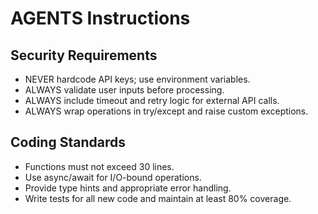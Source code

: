 # AGENTS Instructions

## Security Requirements
- NEVER hardcode API keys; use environment variables.
- ALWAYS validate user inputs before processing.
- ALWAYS include timeout and retry logic for external API calls.
- ALWAYS wrap operations in try/except and raise custom exceptions.

## Coding Standards
- Functions must not exceed 30 lines.
- Use async/await for I/O-bound operations.
- Provide type hints and appropriate error handling.
- Write tests for all new code and maintain at least 80% coverage.
